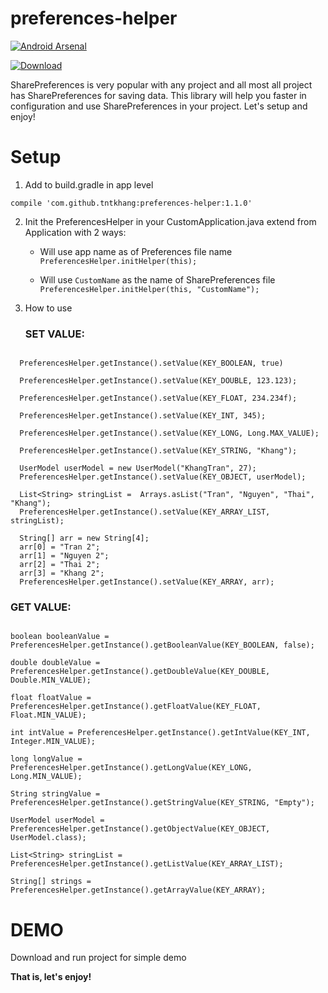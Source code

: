 # preferences-helper

[![Android Arsenal]( https://img.shields.io/badge/Android%20Arsenal-PreferencesHelper-green.svg?style=flat )]( https://android-arsenal.com/details/1/6595 )

[ ![Download](https://api.bintray.com/packages/tntkhang/maven/preferences-helper/images/download.svg) ](https://bintray.com/tntkhang/maven/preferences-helper/_latestVersion)

SharePreferences is very popular with any project and all most all project has SharePreferences for saving data. This library will help you faster in configuration and use SharePreferences in your project. Let's setup and enjoy!

# Setup
1. Add to build.gradle in app level
```
compile 'com.github.tntkhang:preferences-helper:1.1.0'
```


2. Init the PreferencesHelper in your CustomApplication.java extend from Application with 2 ways:
   
   - Will use app name as of Preferences file name ```PreferencesHelper.initHelper(this);```
   
   - Will use ```CustomName``` as the name of SharePreferences file ```PreferencesHelper.initHelper(this, "CustomName");```
   
3. How to use

   ### SET VALUE:
```
   
  PreferencesHelper.getInstance().setValue(KEY_BOOLEAN, true)

  PreferencesHelper.getInstance().setValue(KEY_DOUBLE, 123.123);
  
  PreferencesHelper.getInstance().setValue(KEY_FLOAT, 234.234f);
  
  PreferencesHelper.getInstance().setValue(KEY_INT, 345);
  
  PreferencesHelper.getInstance().setValue(KEY_LONG, Long.MAX_VALUE);
  
  PreferencesHelper.getInstance().setValue(KEY_STRING, "Khang");

  UserModel userModel = new UserModel("KhangTran", 27);
  PreferencesHelper.getInstance().setValue(KEY_OBJECT, userModel);

  List<String> stringList =  Arrays.asList("Tran", "Nguyen", "Thai", "Khang");
  PreferencesHelper.getInstance().setValue(KEY_ARRAY_LIST, stringList);

  String[] arr = new String[4];
  arr[0] = "Tran 2";
  arr[1] = "Nguyen 2";
  arr[2] = "Thai 2";
  arr[3] = "Khang 2";
  PreferencesHelper.getInstance().setValue(KEY_ARRAY, arr);
   ```
   
   ### GET VALUE:
   
  ``` 
   
  boolean booleanValue = PreferencesHelper.getInstance().getBooleanValue(KEY_BOOLEAN, false);
  
  double doubleValue = PreferencesHelper.getInstance().getDoubleValue(KEY_DOUBLE, Double.MIN_VALUE);
  
  float floatValue = PreferencesHelper.getInstance().getFloatValue(KEY_FLOAT, Float.MIN_VALUE);
  
  int intValue = PreferencesHelper.getInstance().getIntValue(KEY_INT, Integer.MIN_VALUE);
  
  long longValue = PreferencesHelper.getInstance().getLongValue(KEY_LONG, Long.MIN_VALUE);
  
  String stringValue = PreferencesHelper.getInstance().getStringValue(KEY_STRING, "Empty");
  
  UserModel userModel = PreferencesHelper.getInstance().getObjectValue(KEY_OBJECT, UserModel.class);
  
  List<String> stringList = PreferencesHelper.getInstance().getListValue(KEY_ARRAY_LIST);
  
  String[] strings = PreferencesHelper.getInstance().getArrayValue(KEY_ARRAY);
  
   ```
   # DEMO

   Download and run project for simple demo

   **That is, let's enjoy!**

